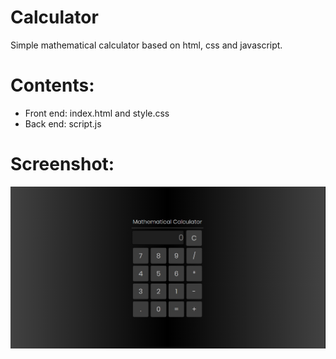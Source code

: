 # Calculator
Simple mathematical calculator based on html, css and javascript.
# Contents:
- Front end: index.html and style.css
- Back end: script.js
# Screenshot:
![](Screenshot/calculator.jpg)
